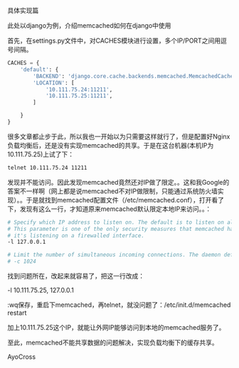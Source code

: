 具体实现篇

此处以django为例，介绍memcached如何在django中使用

首先，在settings.py文件中，对CACHES模块进行设置，多个IP/PORT之间用逗号间隔。

```python
CACHES = {
    'default': {
        'BACKEND': 'django.core.cache.backends.memcached.MemcachedCache',
        'LOCATION': [
            '10.111.75.24:11211',
            '10.111.75.25:11211',
        ]

    }
}
```

很多文章都止步于此，所以我也一开始以为只需要这样就行了，但是配置好Nginx负载均衡后，还是没有实现memcached的共享。于是在这台机器(本机IP为10.111.75.25)上试了下：

```bash
telnet 10.111.75.24 11211
```

发现并不能访问。因此发现memcached竟然还对IP做了限定。。这和我Google的答案不一样啊（网上都是说memcached不对IP做限制，只能通过系统防火墙实现）。。于是就找到memcached配置文件（/etc/memcached.conf），打开看了下，发现有这么一行，才知道原来memcached默认限定本地IP来访问。。：

```bash
# Specify which IP address to listen on. The default is to listen on all IP addresses
# This parameter is one of the only security measures that memcached has, so make sure
# it's listening on a firewalled interface.
-l 127.0.0.1

# Limit the number of simultaneous incoming connections. The daemon default is 1024
# -c 1024

```

找到问题所在，改起来就容易了，把这一行改成：

-l 10.111.75.25, 127.0.0.1

:wq保存，重启下memcached，再telnet，就没问题了：/etc/init.d/memcached restart

加上10.111.75.25这个IP，就能让外网IP能够访问到本地的memcached服务了。

至此，memcached不能共享数据的问题解决，实现负载均衡下的缓存共享。


AyoCross
